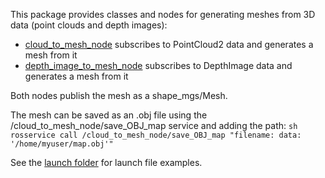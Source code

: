 This package provides classes and nodes for generating meshes from 3D data (point clouds and depth images):

* [cloud_to_mesh_node](https://github.com/team-vigir/vigir_perception/blob/master/vigir_point_cloud_proc/src/cloud_to_mesh_node.cpp) subscribes to PointCloud2 data and generates a mesh from it
* [depth_image_to_mesh_node](https://github.com/team-vigir/vigir_perception/blob/master/vigir_point_cloud_proc/src/depth_image_to_mesh_node.cpp) subscribes to DepthImage data and generates a mesh from it

Both nodes publish the mesh as a shape_mgs/Mesh.

The mesh can be saved as an .obj file using the /cloud_to_mesh_node/save_OBJ_map service and adding the path:
    ```sh
    rosservice call /cloud_to_mesh_node/save_OBJ_map "filename:
    data: '/home/myuser/map.obj'"
    ```


See the [launch folder](https://github.com/team-vigir/vigir_perception/tree/master/vigir_point_cloud_proc/launch) for launch file examples.